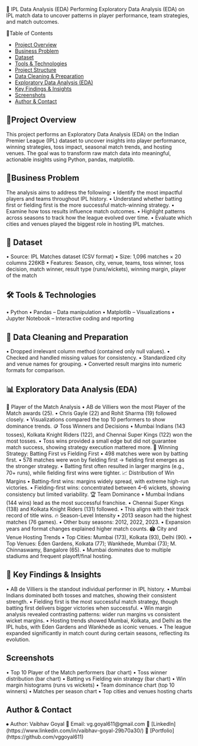 🏏 IPL Data Analysis (EDA)
Performing Exploratory Data Analysis (EDA) on IPL match data to uncover patterns in player performance, team strategies, and match outcomes.

📑Table of Contents
- <a href="#overview"> Project Overview </a>
- <a href="#business-problem"> Business Problem </a>
- <a href="#dataset">Dataset</a>
- <a href="#tools--technologies">Tools & Technologies</a>
- <a href="#project-structure">Project Structure</a>
- <a href="#data-cleaning--preparation">Data Cleaning & Preparation</a>
- <a href="#exploratory-data-analysis-eda">Exploratory Data Analysis (EDA)</a>
- <a href="#key-findings"> Key Findings & Insights </a>
- <a href="#screenshots">Screenshots</a>
- <a href="#author--contact"> Author & Contact </a>
<h2><a class="anchor" id="overview"></a>🔎Project Overview</h2>
This project performs an Exploratory Data Analysis (EDA) on the Indian Premier League (IPL) dataset to uncover insights into player performance, winning strategies, toss impact, seasonal match trends, and hosting venues.
The goal was to transform raw match data into meaningful, actionable insights using Python, pandas, matplotlib.
<h2><a class="anchor" id="business-problem"></a>🎯Business Problem</h2>
The analysis aims to address the following:
•	Identify the most impactful players and teams throughout IPL history.
• Understand whether batting first or fielding first is the more successful match-winning strategy.
•	Examine how toss results influence match outcomes.
•	Highlight patterns across seasons to track how the league evolved over time.
•	Evaluate which cities and venues played the biggest role in hosting IPL matches.
<h2><a class="anchor" id="dataset"></a>📂 Dataset</h2>
•	Source: IPL Matches dataset (CSV format)
•	Size: 1,096 matches × 20 columns 226KB
•	Features: Season, city, venue, teams, toss winner, toss decision, match winner, result type (runs/wickets), winning margin, player of the match
<h2><a class="anchor" id="tools--technologies"></a>🛠 Tools & Technologies</h2>
•	Python
•	Pandas – Data manipulation
•	Matplotlib – Visualizations
•	Jupyter Notebook – Interactive coding and reporting
<h2><a class="anchor" id="data-cleaning--preparation"></a>🧹 Data Cleaning and Preparation</h2>
•	Dropped irrelevant column method (contained only null values).
•	Checked and handled missing values for consistency.
•	Standardized city and venue names for grouping.
•	Converted result margins into numeric formats for comparison.
<h2><a class="anchor" id="exploratory-data-analysis-eda"></a>📊 Exploratory Data Analysis (EDA)</h2>
🏅 Player of the Match Analysis
•	AB de Villiers won the most Player of the Match awards (25).
•	Chris Gayle (22) and Rohit Sharma (19) followed closely.
•	Visualizations compared the top 10 performers to show dominance trends.
🪙 Toss Winners and Decisions
•	Mumbai Indians (143 tosses), Kolkata Knight Riders (122), and Chennai Super Kings (122) won the most tosses.
•	Toss wins provided a small edge but did not guarantee match success, showing strategy execution mattered more.
🧠 Winning Strategy: Batting First vs Fielding First
•	498 matches were won by batting first.
•	578 matches were won by fielding first → fielding first emerges as the stronger strategy.
•	Batting first often resulted in larger margins (e.g., 70+ runs), while fielding first wins were tighter.
📈 Distribution of Win Margins
•	Batting-first wins: margins widely spread, with extreme high-run victories.
•	Fielding-first wins: concentrated between 4–6 wickets, showing consistency but limited variability.
🏆 Team Dominance
•	Mumbai Indians (144 wins) lead as the most successful franchise.
•	Chennai Super Kings (138) and Kolkata Knight Riders (131) followed.
•	This aligns with their track record of title wins.
🔥 Season-Level Intensity
•	2013 season had the highest matches (76 games).
•	Other busy seasons: 2012, 2022, 2023.
•	Expansion years and format changes explained higher match counts.
🏟️ City and Venue Hosting Trends
•	Top Cities: Mumbai (173), Kolkata (93), Delhi (90).
•	Top Venues: Eden Gardens, Kolkata (77); Wankhede, Mumbai (73); M. Chinnaswamy, Bangalore (65).
•	Mumbai dominates due to multiple stadiums and frequent playoff/final hosting.
<h2><a class="key-findings" id=""></a>📌 Key Findings & Insights</h2>
•	AB de Villiers is the standout individual performer in IPL history.
•	Mumbai Indians dominated both tosses and matches, showing their consistent strength.
•	Fielding first is the most successful match strategy, though batting first delivers bigger victories when successful.
•	Win margin analysis revealed contrasting patterns: wider run margins vs consistent wicket margins.
•	Hosting trends showed Mumbai, Kolkata, and Delhi as the IPL hubs, with Eden Gardens and Wankhede as iconic venues.
•	The league expanded significantly in match count during certain seasons, reflecting its evolution.


<h2><a class="anchor" id="screenshots"></a>Screenshots</h2>
•	Top 10 Player of the Match performers (bar chart)
•	Toss winner distribution (bar chart)
•	Batting vs Fielding win strategy (bar chart)
•	Win margin histograms (runs vs wickets)
•	Team dominance chart (top 10 winners)
•	Matches per season chart
•	Top cities and venues hosting charts

<h2><a class="anchor" id="author--contact"></a>Author & Contact</h2>
⦁	Author: Vaibhav Goyal
📧 Email: vg.goyal611@gmail.com
🔗 [LinkedIn](https://www.linkedin.com/in/vaibhav-goyal-29b70a30/)  
🔗 [Portfolio](https://github.com/vggoyal611)